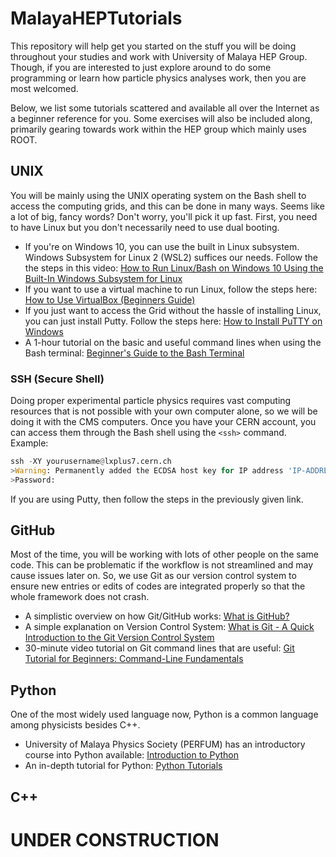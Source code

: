 # MalayaHEPTutorials

This repository will help get you started on the stuff you will be doing throughout your studies and work with University of Malaya HEP Group. Though, if you are interested to just explore around to do some programming or learn how particle physics analyses work, then you are most welcomed. 

Below, we list some tutorials scattered and available all over the Internet as a beginner reference for you. Some exercises will also be included along, primarily gearing towards work within the HEP group which mainly uses ROOT.

## UNIX

You will be mainly using the UNIX operating system on the Bash shell to access the computing grids, and this can be done in many ways. Seems like a lot of big, fancy words? Don't worry, you'll pick it up fast. First, you need to have Linux but you don't necessarily need to use dual booting. 

* If you're on Windows 10, you can use the built in Linux subsystem. Windows Subsystem for Linux 2 (WSL2) suffices our needs. Follow the the steps in this video: [How to Run Linux/Bash on Windows 10 Using the Built-In Windows Subsystem for Linux](https://www.youtube.com/watch?v=xzgwDbe7foQ)
* If you want to use a virtual machine to run Linux, follow the steps here: [How to Use VirtualBox (Beginners Guide)](https://www.youtube.com/watch?v=sB_5fqiysi4)
* If you just want to access the Grid without the hassle of installing Linux, you can just install Putty. Follow the steps here: [How to Install PuTTY on Windows](https://www.ssh.com/ssh/putty/windows/install)
* A 1-hour tutorial on the basic and useful command lines when using the Bash terminal: [Beginner's Guide to the Bash Terminal
](https://www.youtube.com/watch?v=oxuRxtrO2Ag)

### SSH (Secure Shell)

Doing proper experimental particle physics requires vast computing resources that is not possible with your own computer alone, so we will be doing it with the CMS computers. Once you have your CERN account, you can access them through the Bash shell using the `<ssh>` command. Example:

```Python
ssh -XY yourusername@lxplus7.cern.ch
>Warning: Permanently added the ECDSA host key for IP address 'IP-ADDRESS NUMBER' to the list of known hosts.
>Password:
```

If you are using Putty, then follow the steps in the previously given link.

## GitHub

Most of the time, you will be working with lots of other people on the same code. This can be problematic if the workflow is not streamlined and may cause issues later on. So, we use Git as our version control system to ensure new entries or edits of codes are integrated properly so that the whole framework does not crash.

* A simplistic overview on how Git/GitHub works: [What is GitHub?](https://www.youtube.com/watch?v=w3jLJU7DT5E)
* A simple explanation on Version Control System: [What is Git - A Quick Introduction to the Git Version Control System](https://www.youtube.com/watch?v=OqmSzXDrJBk)
* 30-minute video tutorial on Git command lines that are useful: [Git Tutorial for Beginners: Command-Line Fundamentals](https://www.youtube.com/watch?v=HVsySz-h9r4&t=1290s)

## Python

One of the most widely used language now, Python is a common language among physicists besides C++.

* University of Malaya Physics Society (PERFUM) has an introductory course into Python available: [Introduction to Python](https://github.com/afyqazraei/IntroToPythonPERFUM)
* An in-depth tutorial for Python: [Python Tutorials](https://www.youtube.com/playlist?list=PL-osiE80TeTt2d9bfVyTiXJA-UTHn6WwU)

## C++

# UNDER CONSTRUCTION
